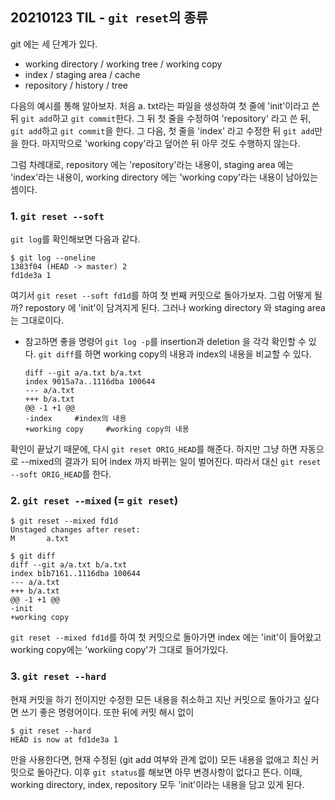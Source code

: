 ## 20210123 TIL - `git reset`의 종류

git 에는 세 단계가 있다.

- working directory / working tree / working copy
- index / staging area / cache
- repository / history / tree

다음의 예시를 통해 알아보자. 처음 a. txt라는 파일을 생성하여 첫 줄에 'init'이라고 쓴 뒤 `git add`하고 `git commit`한다. 그 뒤 첫 줄을 수정하여 'repository' 라고 쓴 뒤, `git add`하고 `git commit`을 한다. 그 다음, 첫 줄을 'index' 라고 수정한 뒤 `git add`만을 한다. 마지막으로 'working copy'라고 덮어쓴 뒤 아무 것도 수행하지 않는다.

그럼 차례대로, repository 에는 'repository'라는 내용이, staging area 에는 'index'라는 내용이, working directory 에는 'working copy'라는 내용이 남아있는 셈이다.

### 1. `git reset --soft`

`git log`를 확인해보면 다음과 같다.

```
$ git log --oneline
1383f04 (HEAD -> master) 2
fd1de3a 1
```

여기서 `git reset --soft fd1d`를 하여 첫 번째 커밋으로 돌아가보자. 그럼 어떻게 될까? repostory 에 'init'이 담겨지게 된다. 그러나 working directory 와 staging area 는 그대로이다.

- 참고하면 좋을 명령어
  `git log -p`를 insertion과 deletion 을 각각 확인할 수 있다.
  `git diff`를 하면 working copy의 내용과 index의 내용을 비교할 수 있다.

  ```
  diff --git a/a.txt b/a.txt
  index 9015a7a..1116dba 100644
  --- a/a.txt
  +++ b/a.txt
  @@ -1 +1 @@
  -index     #index의 내용
  +working copy     #working copy의 내용
  ```

확인이 끝났기 때문에, 다시 `git reset ORIG_HEAD`를 해준다. 하지만 그냥 하면 자동으로 --mixed의 결과가 되어 index 까지 바뀌는 일이 벌어진다. 따라서 대신 `git reset --soft ORIG_HEAD`를 한다.



### 2. `git reset --mixed` (= `git reset`)

```
$ git reset --mixed fd1d
Unstaged changes after reset:
M       a.txt

$ git diff
diff --git a/a.txt b/a.txt
index b1b7161..1116dba 100644
--- a/a.txt
+++ b/a.txt
@@ -1 +1 @@
-init
+working copy
```

`git reset --mixed fd1d`를 하여 첫 커밋으로 돌아가면 index 에는 'init'이 들어왔고 working copy에는 'workiing copy'가 그대로 들어가있다.



### 3. `git reset --hard`

현재 커밋을 하기 전이지만 수정한 모든 내용을 취소하고 지난 커밋으로 돌아가고 싶다면 쓰기 좋은 명령어이다. 또한 뒤에 커밋 해시 없이

``` 
$ git reset --hard
HEAD is now at fd1de3a 1
```

만을 사용한다면, 현재 수정된 (git add 여부와 관계 없이) 모든 내용을 없애고 최신 커밋으로 돌아간다. 이후 `git status`를 해보면 아무 변경사항이 없다고 뜬다. 이때, working directory, index, repository 모두 'init'이라는 내용을 담고 있게 된다.

